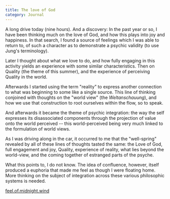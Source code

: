 ```yaml
---
title: The love of God
category: Journal
---
```


A long drive today (nine hours).  And a discovery: In the past year or
so, I have been thinking much on the love of God, and how this plays
into joy and happiness.  In that search, I found a source of feelings
which I was able to return to, of such a character as to demonstrate a
psychic validity (to use Jung's terminology).

Later I thought about what we love to do, and how fully engaging in this
activity yields an experience with some similar characteristics.  Then
on Quality (the theme of this summer), and the experience of perceiving
Quality in the world.

Afterwards I started using the term "reality" to express another
connection to what was beginning to some like a single source.  This
line of thinking conjoined with thoughts on the "world view" (the
*Weltanschauung*), and how we use that construction to root ourselves
within the flow, so to speak.

And afterwards it became the theme of psychic integration: the way the
self expresses its disassociated components through the projection of
value onto the world perceived -- this world-perceived being very much
linked to the formulation of world views.

As I was driving along in the car, it occurred to me that the
"well-spring" revealed by all of these lines of thoughts tasted the
same: the Love of God, full engagement and joy, Quality, experience of
reality, what lies beyond the world-view, and the coming together of
estranged parts of the psyche.

What this points to, I do not know.  The idea of confluence, however,
itself produced a euphoria that made me feel as though I were floating
home.  More thinking on the subject of integration across these various
philosophic systems is needed.

[feel.of.midnight.wind](feel.of.midnight.wind)


